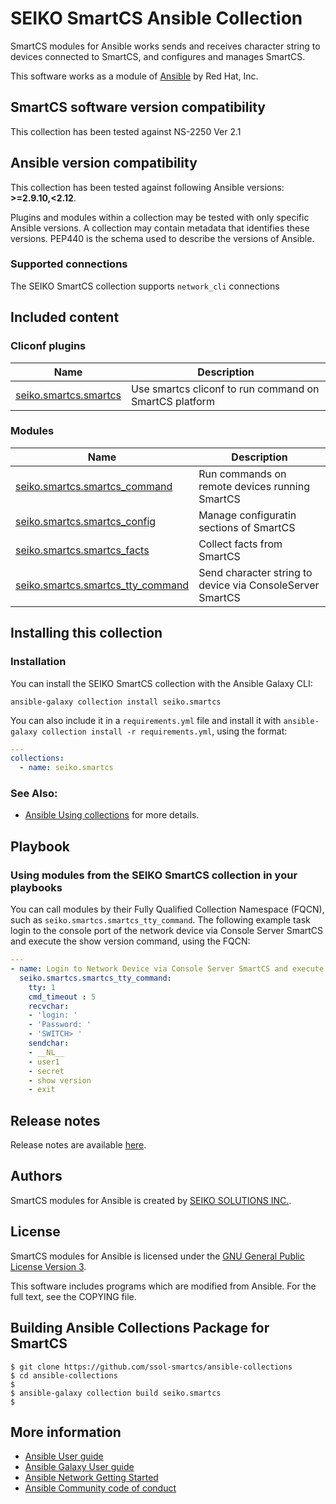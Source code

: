 # SEIKO SmartCS Ansible Collection

SmartCS modules for Ansible works sends and receives character string to devices connected to SmartCS, and configures and manages SmartCS.

This software works as a module of [Ansible](https://ansible.com) by Red Hat, Inc.

## SmartCS software version compatibility

This collection has been tested against NS-2250 Ver 2.1


<!--start requires_ansible-->
## Ansible version compatibility

This collection has been tested against following Ansible versions: **>=2.9.10,<2.12**.

Plugins and modules within a collection may be tested with only specific Ansible versions.
A collection may contain metadata that identifies these versions.
PEP440 is the schema used to describe the versions of Ansible.
<!--end requires_ansible-->


### Supported connections
The SEIKO SmartCS collection supports ``network_cli``  connections


## Included content

<!--start collection content-->
### Cliconf plugins
Name | Description
--- | ---
[seiko.smartcs.smartcs](https://github.com/ssol-smartcs/ansible-collections/blob/main/seiko.smartcs/docs/seiko.smartcs.smartcs_cliconf.rst)|Use smartcs cliconf to run command on SmartCS platform

### Modules
Name | Description
--- | ---
[seiko.smartcs.smartcs_command](https://github.com/ssol-smartcs/ansible-collections/blob/main/seiko.smartcs/docs/seiko.smartcs.smartcs_command_module.rst)|Run commands on remote devices running SmartCS
[seiko.smartcs.smartcs_config](https://github.com/ssol-smartcs/ansible-collections/blob/main/seiko.smartcs/docs/seiko.smartcs.smartcs_config_module.rst)|Manage configuratin sections of SmartCS
[seiko.smartcs.smartcs_facts](https://github.com/ssol-smartcs/ansible-collections/blob/main/seiko.smartcs/docs/seiko.smartcs.smartcs_facts_module.rst)|Collect facts from SmartCS
[seiko.smartcs.smartcs_tty_command](https://github.com/ssol-smartcs/ansible-collections/blob/main/seiko.smartcs/docs/seiko.smartcs.smartcs_tty_command_module.rst)|Send character string to device via ConsoleServer SmartCS

<!--end collection content-->

## Installing this collection

### Installation
You can install the SEIKO SmartCS collection with the Ansible Galaxy CLI:

    ansible-galaxy collection install seiko.smartcs

You can also include it in a `requirements.yml` file and install it with `ansible-galaxy collection install -r requirements.yml`, using the format:

```yaml
---
collections:
  - name: seiko.smartcs
```

### See Also:

* [Ansible Using collections](https://docs.ansible.com/ansible/latest/user_guide/collections_using.html) for more details.


## Playbook 

### Using modules from the SEIKO SmartCS collection in your playbooks

You can call modules by their Fully Qualified Collection Namespace (FQCN), such as `seiko.smartcs.smartcs_tty_command`.
The following example task login to the console port of the network device via Console Server SmartCS and execute the show version command, using the FQCN:

```yaml
---
- name: Login to Network Device via Console Server SmartCS and execute "show version"
  seiko.smartcs.smartcs_tty_command:
    tty: 1
    cmd_timeout : 5
    recvchar:
    - 'login: '
    - 'Password: '
    - 'SWITCH> '
    sendchar:
    - __NL__
    - user1
    - secret
    - show version
    - exit
```


## Release notes
<!--Add a link to a changelog.md file or an external docsite to cover this information. -->
Release notes are available [here](https://github.com/ssol-smartcs/ansible-collections/blob/main/seiko.smartcs/changelogs/CHANGELOG.rst).


## Authors

SmartCS modules for Ansible is created by [SEIKO SOLUTIONS INC.](https://www.seiko-sol.co.jp/).


## License

SmartCS modules for Ansible is licensed under the [GNU General Public License Version 3](https://www.gnu.org/licenses/gpl-3.0.html).

This software includes programs which are modified from Ansible.
For the full text, see the COPYING file.


## Building Ansible Collections Package for SmartCS

```
$ git clone https://github.com/ssol-smartcs/ansible-collections
$ cd ansible-collections
$
$ ansible-galaxy collection build seiko.smartcs
$
```


## More information

- [Ansible User guide](https://docs.ansible.com/ansible/latest/user_guide/index.html)
- [Ansible Galaxy User guide](https://docs.ansible.com/ansible/latest/galaxy/user_guide.html)
- [Ansible Network Getting Started](https://docs.ansible.com/ansible/latest/network/getting_started/index.html)
- [Ansible Community code of conduct](https://docs.ansible.com/ansible/latest/community/code_of_conduct.html)
